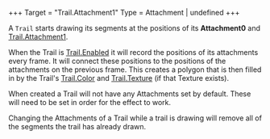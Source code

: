 +++
Target = "Trail.Attachment1"
Type = Attachment | undefined
+++

A `Trail` starts drawing its segments at the positions of its **Attachment0** and [Trail.Attachment1](https://developer.roblox.com/api-reference/property/Trail/Attachment1).When the Trail is [Trail.Enabled](https://developer.roblox.com/api-reference/property/Trail/Enabled) it will record the positions of its attachments every frame. It will connect these positions to the positions of the attachments on the previous frame. This creates a polygon that is then filled in by the Trail's [Trail.Color](https://developer.roblox.com/api-reference/property/Trail/Color) and [Trail.Texture](https://developer.roblox.com/api-reference/property/Trail/Texture) (if that Texture exists).When created a Trail will not have any Attachments set by default. These will need to be set in order for the effect to work.Changing the Attachments of a Trail while a trail is drawing will remove all of the segments the trail has already drawn.